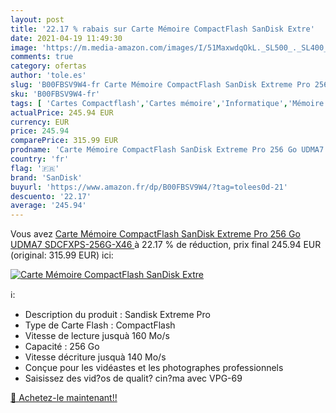 ```yaml
---
layout: post
title: '22.17 % rabais sur Carte Mémoire CompactFlash SanDisk Extre'
date: 2021-04-19 11:49:30
image: 'https://m.media-amazon.com/images/I/51MaxwdqOkL._SL500_._SL400_.jpg'
comments: true
category: ofertas
author: 'tole.es'
slug: 'B00FBSV9W4-fr Carte Mémoire CompactFlash SanDisk Extreme Pro 256 Go...'
sku: 'B00FBSV9W4-fr'
tags: [ 'Cartes Compactflash','Cartes mémoire','Informatique','Mémoire','Mémoire externe','sandisk', ]
actualPrice: 245.94 EUR
currency: EUR
price: 245.94
comparePrice: 315.99 EUR
prodname: 'Carte Mémoire CompactFlash SanDisk Extreme Pro 256 Go UDMA7  SDCFXPS-256G-X46 '
country: 'fr'
flag: '🇫🇷'
brand: 'SanDisk'
buyurl: 'https://www.amazon.fr/dp/B00FBSV9W4/?tag=tolees0d-21'
descuento: '22.17'
average: '245.94'
---
```


Vous avez [Carte Mémoire CompactFlash SanDisk Extreme Pro 256 Go UDMA7  SDCFXPS-256G-X46 ](https://www.amazon.fr/dp/B00FBSV9W4/?tag=tolees0d-21)  à  22.17 % de réduction, prix final  245.94 EUR (original: 315.99 EUR) ici:

[![Carte Mémoire CompactFlash SanDisk Extre](https://m.media-amazon.com/images/I/51MaxwdqOkL._SL500_._SL400_.jpg)](https://www.amazon.fr/dp/B00FBSV9W4/?tag=tolees0d-21)

ℹ️:

- Description du produit : Sandisk Extreme Pro
- Type de Carte Flash : CompactFlash
- Vitesse de lecture jusquà 160 Mo/s
- Capacité : 256 Go
- Vitesse décriture jusquà 140 Mo/s
- Conçue pour les vidéastes et les photographes professionnels
- Saisissez des vid?os de qualit? cin?ma avec VPG-69

[🛒 Achetez-le maintenant!!](https://www.amazon.fr/dp/B00FBSV9W4/?tag=tolees0d-21)
